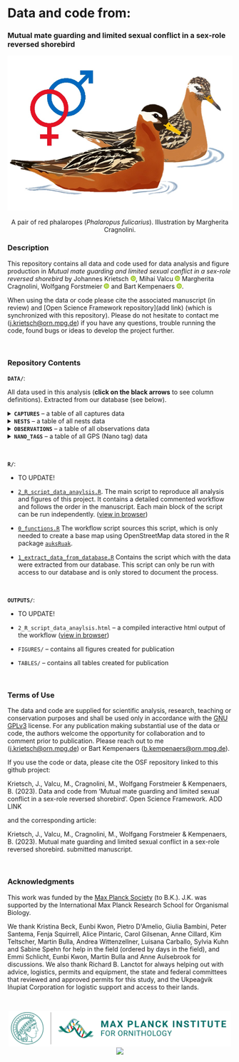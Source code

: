 # **Data and code from:**

### Mutual mate guarding and limited sexual conflict in a sex-role reversed shorebird

<p align="center">
  <img width="600" src="./DATA/ILLUSTRATIONS/reph_pair.jpg">
</p>  

<p align="center" >A pair of red phalaropes (<i>Phalaropus fulicarius</i>). Illustration by Margherita Cragnolini.</p>

### **Description**

This repository contains all data and code used for data analysis and figure production in *Mutual mate guarding and limited sexual conflict in a sex-role reversed shorebird* by 
Johannes Krietsch [![ORCID_ID](./DATA/ILLUSTRATIONS/ORCID_ID_logo.png)](https://orcid.org/0000-0002-8080-1734), 
Mihai Valcu [![ORCID_ID](./DATA/ILLUSTRATIONS/ORCID_ID_logo.png)](https://orcid.org/0000-0002-6907-7802)
Margherita Cragnolini, 
Wolfgang Forstmeier [![ORCID_ID](./DATA/ILLUSTRATIONS/ORCID_ID_logo.png)](https://orcid.org/0000-0002-5984-8925) and 
Bart Kempenaers [![ORCID_ID](./DATA/ILLUSTRATIONS/ORCID_ID_logo.png)](https://orcid.org/0000-0002-7505-5458).  
  
When using the data or code please cite the associated manuscript (in review) and [Open Science Framework repository](add link) (which is synchronized with this repository). Please do not hesitate to contact me (j.krietsch@orn.mpg.de) if you have any questions, trouble running the code, found bugs or ideas to develop the project further. 


<p>&nbsp;</p>

### **Repository Contents**


**`DATA/`**:

All data used in this analysis (**click on the black arrows** to see column definitions). Extracted from our database (see below).

<details>
  <summary> <b><code>CAPTURES</code></b> – a table of all captures data</summary>
  
  Columns are defined as:

  1.	`year_`: year
  2.	`ID`: metal band id
  3.	`UL`: upper left colour bands
  4.	`UR`: upper right colour bands
  5.	`LL`: lower left colour bands
  6.	`LR`: lower right colour bands
  7.  `gps_tagID`: id of the GPS tag 
  8.	`sex`: field and genetic sex (F = female & M = male)
  9.  `lat`: capture location latitude (decimal degrees)
  10. `lon`: capture location longitude (decimal degrees)
  11. `caught_time`: date and time caught
  12. `dead`: bird was found dead = 1 or was caught alive = 0

</details>


<details>
  <summary> <b><code>NESTS</code></b> – a table of all nests data</summary>
  
  Columns are defined as:

  1.	`data_type`: data types (see methods)
  2.	`year_`: year
  3.	`nestID`: unique nest id
  4.	`male_id`: male metal band id
  5.	`female_id`: female metal band id
  6.	`male_assigned`: how the male was assigned: 0 = not, 1 = field, 2 = genetically, 3 = only GPStag
  7.	`female_assigned`: how the female was assigned: 0 = not, 1 = field, 2 = genetically, 3 = only GPStag
  8.	`found_datetime`: date and time the nest was found
  9.  `clutch_size`: total clutch size
  10. `initiation`: estimated date and time the first egg was laid
  11. `initiation_method`: method with which the initiation date was estimated
  12. `egg1`: estimated lay date of the first egg
  13. `egg2`: estimated lay date of the second egg
  14. `egg3`: estimated lay date of the third egg  
  15. `egg4`: estimated lay date of the forth egg  
  16. `hatching_datetime`: method with which the hatching date was estimated
  17. `nest_state`: last nest state: I = Incubated (active  nest), P = Predated, D = Deserted, H = Hatched (received hatched chicks), 
                    U = Unknown, O = Observer (collected withour replacement)     
  18. `nest_state_date`: date and time the nest state was based on 
  19. `lat`: nest location latitude (decimal degrees)
  20. `lon`: nest location longitude (decimal degrees)
  21. `parentage`: logic if parentage was possible     
  22. `anyEPY`: logic if any extra-pair young were found in the clutch
  23. `N_parentage`: number of eggs with parentage data
  24. `N_EPY`: number of extra-pair young
  25. `female_clutch`: sequence of female clutches based on the initiation date (1st, 2nd or 3rd clutch) within season
  26. `N_female_clutch`: total number of clutches within season
  27. `polyandrous`: logic if the female was social polyandrous
  28. `male_clutch`: sequence of male clutches based on the initiation date (1st or 2nd clutch) within season   
  29. `N_male_clutch`: total number of clutches within season     
  30. `clutch_together`: sequence of pairwise clutches based on the initiation date (1st or 2nd clutch) within season   
  31. `renesting_male`: logic if the male was renesting
  32. `m_tagged`: logic if the male was equipped with a GPS tag
  33. `f_tagged`: logic if the female was equipped with a GPS tag

</details>


<details>
  <summary> <b><code>OBSERVATIONS</code></b> – a table of all observations data</summary>
  
  Columns are defined as:

  1.	`year_`: year 
  2.	`datetime_`: date and time of the observation
  3.	`obs_id`: unique observation id
  4.	`ID`: metal band id
  5.	`UL`: upper left colour bands
  6.	`UR`: upper right colour bands
  7.	`LL`: lower left colour bands
  8.	`LR`: lower right colour bands
  9.	`sex`: field and genetic sex (F = female & M = male)
  10. `lat`: nest location latitude (decimal degrees)
  11. `lon`: nest location longitude (decimal degrees)
  12.	`study_site`: logic if observation was within the intensive study site 
  13.	`habitat`: habitat the bird was in (W = water, G = ground)
  14.	`aggres`: type of aggression D = Displacement/Chase, F = Fight, B = Beak Pointing, O = Other (see comments) 
                and 0 = Receiver or 1 = Initiator (e.g. focal is initiating F) or nothing (if not identified)
  15.	`displ`: type of display: K = Kissing, P = Parallel Swim, F = Flapping and  0 = Receiver (e.g. F0) or 
                1 = Initiator (e.g. focal is initiating P) or nothing (if not identified)
  16.	`cop`: Copulation: S = Successful copulation, A = Attempted copulation + 0 = Receiver or 
             1 = Initiator/Invitation (e.g. focal is inviting male to copulate) or nothing (if not identified)
  17.	`cop_inv`:  copulation with invitation: 1 = focal invited (presented tail), 0 = Copulation without invitation  
  18.	`flight`: Flight: F = Flight, C = Chase, CF = Circle Flight + 0 = Receiver or 1 = Initiator 
                (e.g. focal is chasing, displaying, etc.) or nothing (if not identified)
  19.	`voc`:  did the birds vocalize: Y=Yes, N=No (textual description in comments if unusual)
  20.	`maint`: Maintenance behaviour (comma separated & without space): F = Foraging, R = Resting, P = Preening, 
               A = Alarming, BW = Distraction Display (e.g. Broken Wing)
  21.	`spin`: spinning during foraging on water: C = Clockwise (right), AC = Anti-Clockwise (left), B = Both
  22.	`comments`: comments

</details>


<details>
  <summary> <b><code>NANO_TAGS</code></b> – a table of all GPS (Nano tag) data</summary>
  
  Columns are defined as:

  1.	`year_`: year
  2.	`tagID`: id of the GPS tag 
  3.	`ID`: metal band id
  4.	`sex`: field and genetic sex (F = female & M = male)
  5.	`datetime_`: date and time of the GPS fix
  6.	`lat`: latitude (decimal degrees)
  7.	`lon`: longitude (decimal degrees)
  8.	`gps_speed`: as measured by the tag (m/s)
  9.	`altitude`: comment from the parentage analysis
  10. `batvolt`: voltage of the battery
  11.	`filtered`: logic if the data passed the filtering procedure (see Methods section in manuscript)

</details>



<p>&nbsp;</p>


**`R/`**:

  - TO UPDATE! 
  - [`2_R_script_data_anaylsis.R`](https://github.com/krietsch/REPH_PATERNITY/blob/master/R/2_R_script_data_anaylsis.R). 
  The main script to reproduce all analysis and figures of this project. It contains a detailed commented workflow and 
  follows the order in the manuscript. Each main block of the script can be run independently. 
  ([view in browser](https://raw.githack.com/krietsch/REPH_PATERNITY/master/OUTPUTS/2_R_script_data_anaylsis.html "html"))
  
  - [`0_functions.R`](https://github.com/krietsch/REPH_PATERNITY/blob/master/R/0_functions.R) The workflow script 
  sources this script, which is only needed to create a base map using OpenStreetMap data stored in the R package 
  [`auksRuak`](https://github.com/krietsch/auksRuak). 
  
  - [`1_extract_data_from_database.R`](https://github.com/krietsch/REPH_PATERNITY/blob/master/R/1_extract_data_from_database.R) 
  Contains the script which with the data were extracted from our database. This script can only be run with access 
  to our database and is only stored to document the process. 
  
<p>&nbsp;</p>

  
**`OUTPUTS/`**:

  - TO UPDATE! 
  - `2_R_script_data_anaylsis.html` – a compiled interactive html output of the workflow 
  ([view in browser](https://raw.githack.com/krietsch/REPH_PATERNITY/master/OUTPUTS/2_R_script_data_anaylsis.html "html"))
  
  - `FIGURES/` – contains all figures created for publication
  
  - `TABLES/` – contains all tables created for publication
  

<p>&nbsp;</p>


### **Terms of Use**

The data and code are supplied for scientific analysis, research, teaching or conservation purposes and shall be used only in accordance with the [GNU GPLv3](https://github.com/krietsch/REPH_PATERNITY/blob/master/LICENSE) license.
For any publication making substantial use of the data or code, the authors welcome the opportunity for collaboration and to comment prior to publication. Please reach out to me (j.krietsch@orn.mpg.de) or Bart Kempenaers (b.kempenaers@orn.mpg.de).

If you use the code or data, please cite the OSF repository linked to this github project: 

Krietsch, J., Valcu, M., Cragnolini, M., Wolfgang Forstmeier & Kempenaers, B. (2023). Data and code from ‘Mutual mate guarding and limited sexual conflict in a sex-role reversed shorebird’. Open Science Framework. ADD LINK

and the corresponding article:

Krietsch, J., Valcu, M., Cragnolini, M., Wolfgang Forstmeier & Kempenaers, B. (2023). Mutual mate guarding and limited sexual conflict in a sex-role reversed shorebird. submitted manuscript.


<p>&nbsp;</p>


### **Acknowledgments**


This work was funded by the [Max Planck Society](https://www.mpg.de/en) (to B.K.). J.K. was supported by the International Max Planck Research School for Organismal Biology. 

We thank Kristina Beck, Eunbi Kwon, Pietro D'Amelio, Giulia Bambini, Peter Santema, Fenja Squirrell, Alice Pintaric, Carol Gilsenan, Anne Cillard, Kim Teltscher, Martin Bulla, Andrea Wittenzellner, Luisana Carballo, Sylvia Kuhn and Sabine Spehn for help in the field (ordered by days in the field), and Emmi Schlicht, Eunbi Kwon, Martin Bulla and Anne Aulsebrook for discussions. We also thank Richard B. Lanctot for always helping out with advice, logistics, permits and equipment, the state and federal committees that reviewed and approved permits for this study, and the Ukpeaġvik Iñupiat Corporation for logistic support and access to their lands. 

<p>&nbsp;</p>

<p align="middle">
  <a href="https://www.orn.mpg.de/en">
    <img src="./DATA/ILLUSTRATIONS/MPIO_logo.png" width="500" />
  </a>
    <img src="./DATA/ILLUSTRATIONS/IMPRS_logo.png" width="280" /> 
</p>

